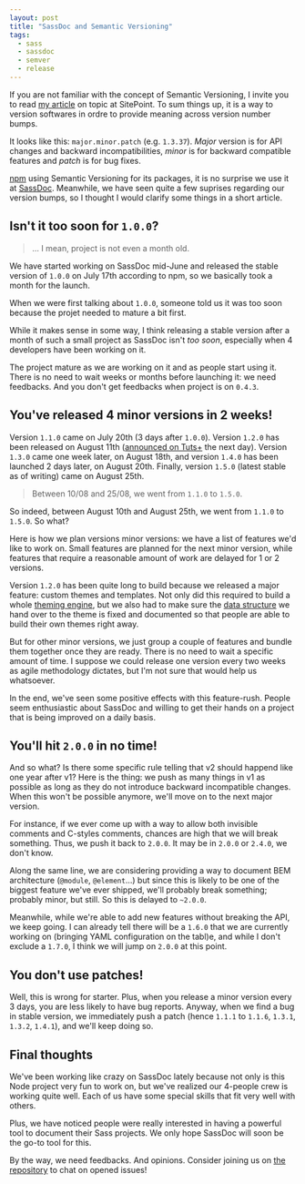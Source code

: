 ```yaml
---
layout: post
title: "SassDoc and Semantic Versioning"
tags:
  - sass
  - sassdoc
  - semver
  - release
---
```


If you are not familiar with the concept of Semantic Versioning, I invite you to read [my article](http://www.sitepoint.com/semantic-versioning-why-you-should-using/) on topic at SitePoint. To sum things up, it is a way to version softwares in ordre to provide meaning across version number bumps.

It looks like this: `major.minor.patch` (e.g. `1.3.37`). *Major* version is for API changes and backward incompatibilities, *minor* is for backward compatible features and *patch* is for bug fixes.

[npm](http://npmjs.org) using Semantic Versioning for its packages, it is no surprise we use it at [SassDoc](https://github.com/SassDoc/sassdoc). Meanwhile, we have seen quite a few suprises regarding our version bumps, so I thought I would clarify some things in a short article.

## Isn't it too soon for `1.0.0`?

> ... I mean, project is not even a month old.

We have started working on SassDoc mid-June and released the stable version of `1.0.0` on July 17th according to npm, so we basically took a month for the launch.

When we were first talking about `1.0.0`, someone told us it was too soon because the projet needed to mature a bit first.

While it makes sense in some way, I think releasing a stable version after a month of such a small project as SassDoc isn't *too soon*, especially when 4 developers have been working on it.

The project mature as we are working on it and as people start using it. There is no need to wait weeks or months before launching it: we need feedbacks. And you don't get feedbacks when project is on `0.4.3`.

## You've released 4 minor versions in 2 weeks!

Version `1.1.0` came on July 20th (3 days after `1.0.0`). Version `1.2.0` has been released on August 11th ([announced on Tuts+](http://webdesign.tutsplus.com/articles/new-features-and-a-new-look-for-sassdoc--cms-21914) the next day). Version `1.3.0` came one week later, on August 18th, and version `1.4.0` has been launched 2 days later, on August 20th. Finally, version `1.5.0` (latest stable as of writing) came on August 25th.

> Between 10/08 and 25/08, we went from `1.1.0` to `1.5.0`.

So indeed, between August 10th and August 25th, we went from `1.1.0` to `1.5.0`. So what?

Here is how we plan versions minor versions: we have a list of features we'd like to work on. Small features are planned for the next minor version, while features that require a reasonable amount of work are delayed for 1 or 2 versions.

Version `1.2.0` has been quite long to build because we released a major feature: custom themes and templates. Not only did this required to build a whole [theming engine](https://github.com/themeleon/themeleon), but we also had to make sure the [data structure](https://github.com/SassDoc/sassdoc/wiki/SassDoc-Data-Interface) we hand over to the theme is fixed and documented so that people are able to build their own themes right away.

But for other minor versions, we just group a couple of features and bundle them together once they are ready. There is no need to wait a specific amount of time. I suppose we could release one version every two weeks as agile methodology dictates, but I'm not sure that would help us whatsoever.

In the end, we've seen some positive effects with this feature-rush. People seem enthusiastic about SassDoc and willing to get their hands on a project that is being improved on a daily basis.

## You'll hit `2.0.0` in no time!

And so what? Is there some specific rule telling that v2 should happend like one year after v1? Here is the thing: we push as many things in v1 as possible as long as they do not introduce backward incompatible changes. When this won't be possible anymore, we'll move on to the next major version.

For instance, if we ever come up with a way to allow both invisible comments and C-styles comments, chances are high that we will break something. Thus, we push it back to `2.0.0`. It may be in `2.0.0` or `2.4.0`, we don't know.

Along the same line, we are considering providing a way to document BEM architecture (`@module`, `@element`...) but since this is likely to be one of the biggest feature we've ever shipped, we'll probably break something; probably minor, but still. So this is delayed to `~2.0.0`.

Meanwhile, while we're able to add new features without breaking the API, we keep going. I can already tell there will be a `1.6.0` that we are currently working on (bringing YAML configuration on the tabl)e, and while I don't exclude a `1.7.0`, I think we will jump on `2.0.0` at this point.

## You don't use patches!

Well, this is wrong for starter. Plus, when you release a minor version every 3 days, you are less likely to have bug reports. Anyway, when we find a bug in stable version, we immediately push a patch (hence `1.1.1` to `1.1.6`, `1.3.1`, `1.3.2`, `1.4.1`), and we'll keep doing so.

## Final thoughts

We've been working like crazy on SassDoc lately because not only is this Node project very fun to work on, but we've realized our 4-people crew is working quite well. Each of us have some special skills that fit very well with others.

Plus, we have noticed people were really interested in having a powerful tool to document their Sass projects. We only hope SassDoc will soon be the go-to tool for this.

By the way, we need feedbacks. And opinions. Consider joining us on [the repository](https://github.com/SassDoc/sassdoc) to chat on opened issues!
